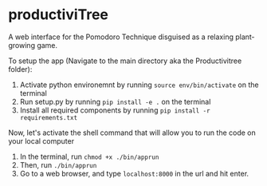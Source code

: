 # productiviTree
A web interface for the Pomodoro Technique disguised as a relaxing plant-growing game.

To setup the app (Navigate to the main directory aka the Productivitree folder):
1. Activate python environemnt by running `source env/bin/activate` on the terminal
2. Run setup.py by running `pip install -e .` on the terminal
3. Install all required components by running `pip install -r requirements.txt`

Now, let's activate the shell command that will allow you to run the code on your local computer
1. In the terminal, run `chmod +x ./bin/apprun`
2. Then, run `./bin/apprun`
3. Go to a web browser, and type `localhost:8000` in the url and hit enter.

